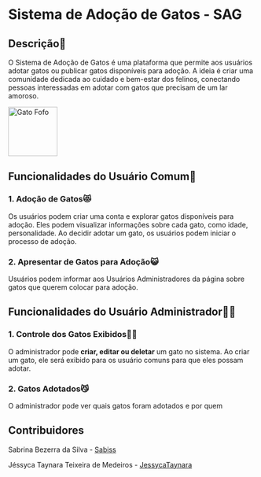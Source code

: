 # Sistema de Adoção de Gatos - SAG

## Descrição📃

O Sistema de Adoção de Gatos é uma plataforma que permite aos usuários adotar gatos ou publicar gatos disponíveis para adoção. A ideia é criar uma comunidade dedicada ao cuidado e bem-estar dos felinos, conectando pessoas interessadas em adotar com gatos que precisam de um lar amoroso.

<img src="https://i.gifer.com/VeC.gif" width="100" alt="Gato Fofo">

## Funcionalidades do Usuário Comum👤

### 1. Adoção de Gatos😻

Os usuários podem criar uma conta e explorar gatos disponíveis para adoção. Eles podem visualizar informações sobre cada gato, como idade, personalidade. Ao decidir adotar um gato, os usuários podem iniciar o processo de adoção.

### 2. Apresentar de Gatos para Adoção😺

Usuários podem informar aos Usuários Administradores da página sobre gatos que querem colocar para adoção.

## Funcionalidades do Usuário Administrador👮‍♀️

### 1. Controle dos Gatos Exibidos🐱‍👓

O administrador pode **criar, editar ou deletar** um gato no sistema. Ao criar um gato, ele será exibido para os usuário comuns para que eles possam adotar.

### 2. Gatos Adotados😼

O administrador pode ver quais gatos foram adotados e por quem

## Contribuidores

Sabrina Bezerra da Silva - <a href="https://github.com/sabiss">Sabiss</a>

Jéssyca Taynara Teixeira de Medeiros - <a href="https://github.com/JessycaTaynara">JessycaTaynara</a>
